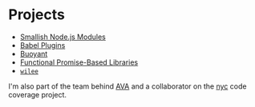 # Projects

* [Smallish Node.js Modules](/projects/nodejs)
* [Babel Plugins](/projects/babel-plugins)
* [Buoyant](/projects/buoyant)
* [Functional Promise-Based Libraries](/projects/legendary)
* [`wilee`](/projects/wilee)

I'm also part of the team behind [AVA](https://github.com/sindresorhus/ava) and
a collaborator on the [nyc](https://github.com/bcoe/nyc) code coverage project.

